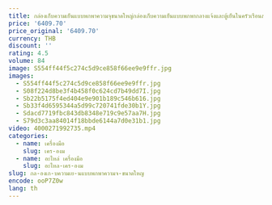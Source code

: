 ```yaml
---
title: กล่องเก็บความเย็นแบบพกพาความจุขนาดใหญ่กล่องเก็บความเย็นแบบพกพากลางแจ้งและตู้เย็นในครัวเรือนสามชุด
price: '6409.70'
price_original: '6409.70'
currency: THB
discount: ''
rating: 4.5
volume: 84
image: S554ff44f5c274c5d9ce858f66ee9e9ffr.jpg
images:
  - S554ff44f5c274c5d9ce858f66ee9e9ffr.jpg
  - S08f224d8be3f4b458f0c624cd7b49dd7I.jpg
  - Sb22b5175f4ed404e9e901b189c546b616.jpg
  - Sb33f4d6595344a5d99c720741fde30b1Y.jpg
  - Sdacd7719fbc843db8348e719c9e57aa7H.jpg
  - S79d3c3aa84014f18bbde6144a7d0e31b1.jpg
video: 4000271992735.mp4
categories:
  - name: เครื่องมือ
    slug: เคร-องม
  - name: อะไหล่ เครื่องมือ
    slug: อะไหล-เคร-องม
slug: กล-องเก-บความเย-นแบบพกพาความจ-ขนาดใหญ
encode: ooP7Z0w
lang: th
---
```

  
